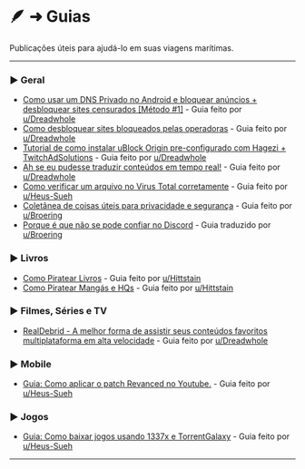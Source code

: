 # 🪶 ➜ Guias
Publicações úteis para ajudá-lo em suas viagens marítimas.

---

### ► Geral

- [Como usar um DNS Privado no Android e bloquear anúncios + desbloquear sites censurados [Método #1]](https://t.lemmy.dbzer0.com/post/lemmy.dbzer0.com/830795) -  Guia feito por [u/Dreadwhole](https://t.lemmy.dbzer0.com/u/Dreadwhole@lemmy.dbzer0.com)
- [Como desbloquear sites bloqueados pelas operadoras](https://t.lemmy.dbzer0.com/post/lemmy.dbzer0.com/146129) - Guia feito por [u/Dreadwhole](https://t.lemmy.dbzer0.com/u/Dreadwhole@lemmy.dbzer0.com)
- [Tutorial de como instalar uBlock Origin pre-configurado com Hagezi + TwitchAdSolutions](https://t.lemmy.dbzer0.com/post/lemmy.dbzer0.com/146206) - Guia feito por [u/Dreadwhole](https://t.lemmy.dbzer0.com/u/Dreadwhole@lemmy.dbzer0.com)
- [Ah se eu pudesse traduzir conteúdos em tempo real!](https://t.lemmy.dbzer0.com/post/lemmy.dbzer0.com/4186580) - Guia feito por [u/Dreadwhole](https://t.lemmy.dbzer0.com/u/Dreadwhole@lemmy.dbzer0.com)
- [Como verificar um arquivo no Virus Total corretamente](virustotal.md) - Guia feito por [u/Heus-Sueh](https://t.lemmy.dbzer0.com/u/Heus_Sueh@lemmy.dbzer0.com)
- [Coletânea de coisas úteis para privacidade e segurança](coletanea-uteis-privacidade-seguranca.md) - Guia feito por [u/Broering](https://t.lemmy.dbzer0.com/u/broering@lemmy.dbzer0.com)
- [Porque é que não se pode confiar no Discord](discord.md) - Guia traduzido por [u/Broering](https://t.lemmy.dbzer0.com/u/broering@lemmy.dbzer0.com)

### ► Livros

- [Como Piratear Livros](https://t.lemmy.dbzer0.com/post/lemmy.dbzer0.com/1808349) - Guia feito por [u/Hittstain](https://www.reddit.com/user/Hittstain/)
- [Como Piratear Mangás e HQs](https://t.lemmy.dbzer0.com/post/lemmy.dbzer0.com/1923254) - Guia feito por [u/Hittstain](https://www.reddit.com/user/Hittstain/)

### ► Filmes, Séries e TV

- [RealDebrid - A melhor forma de assistir seus conteúdos favoritos multiplataforma em alta velocidade](https://t.lemmy.dbzer0.com/post/lemmy.dbzer0.com/1707503) - Guia feito por [u/Dreadwhole](https://t.lemmy.dbzer0.com/u/Dreadwhole@lemmy.dbzer0.com)

### ► Mobile

- [Guia: Como aplicar o patch Revanced no Youtube.](https://t.lemmy.dbzer0.com/post/lemmy.dbzer0.com/2897980) - Guia feito por [u/Heus-Sueh](https://t.lemmy.dbzer0.com/u/Heus_Sueh@lemmy.dbzer0.com)

### ► Jogos

- [Guia: Como baixar jogos usando 1337x e TorrentGalaxy](https://t.lemmy.dbzer0.com/post/lemmy.dbzer0.com/2903152) - Guia feito por [u/Heus-Sueh](https://t.lemmy.dbzer0.com/u/Heus_Sueh@lemmy.dbzer0.com)

---